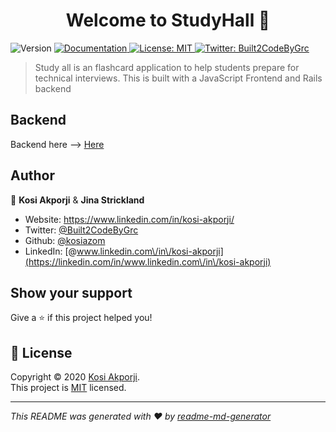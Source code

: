 <h1 align="center">Welcome to StudyHall 👋</h1>
<p>
  <img alt="Version" src="https://img.shields.io/badge/version-0.1.0-blue.svg?cacheSeconds=2592000" />
  <a href="https://github.com/kosiazom/mod3-study-hall-BACKEND" target="_blank">
    <img alt="Documentation" src="https://img.shields.io/badge/documentation-yes-brightgreen.svg" />
  </a>
  <a href="(https://choosealicense.com/licenses/mit/#)" target="_blank">
    <img alt="License: MIT" src="https://img.shields.io/badge/License-MIT-yellow.svg" />
  </a>
  <a href="https://twitter.com/Built2CodeByGrc" target="_blank">
    <img alt="Twitter: Built2CodeByGrc" src="https://img.shields.io/twitter/follow/Built2CodeByGrc.svg?style=social" />
  </a>
</p>

> Study all is an flashcard application to help students prepare for technical interviews. This is built with a JavaScript Frontend and Rails backend

## Backend
 Backend here --> [Here](https://github.com/kosiazom/mod3-study-hall-BACKEND)

## Author

👤 **Kosi Akporji** & **Jina Strickland**

* Website: https://www.linkedin.com/in/kosi-akporji/
* Twitter: [@Built2CodeByGrc](https://twitter.com/Built2CodeByGrc)
* Github: [@kosiazom](https://github.com/kosiazom)
* LinkedIn: [@www.linkedin.com\/in\/kosi-akporji](https://linkedin.com/in/www.linkedin.com\/in\/kosi-akporji)

## Show your support

Give a ⭐️ if this project helped you!

## 📝 License

Copyright © 2020 [Kosi Akporji](https://github.com/kosiazom).<br />
This project is [MIT]((https://choosealicense.com/licenses/mit/#)) licensed.

***
_This README was generated with ❤️ by [readme-md-generator](https://github.com/kefranabg/readme-md-generator)_
